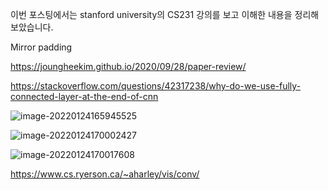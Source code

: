 이번 포스팅에서는 stanford university의 CS231 강의를 보고 이해한 내용을 정리해 보았습니다.



[CS231 2강 영상]: https://www.youtube.com/watch?v=OoUX-nOEjG0
[ CS231 자료]: http://cs231n.stanford.edu/2017/syllabus.html





Mirror padding

https://joungheekim.github.io/2020/09/28/paper-review/





https://stackoverflow.com/questions/42317238/why-do-we-use-fully-connected-layer-at-the-end-of-cnn



![image-20220124165945525](../assets/img/posts/image-20220124165945525-16459703815141.png)

![image-20220124170002427](../assets/img/posts/image-20220124170002427.png)

![image-20220124170017608](../assets/img/posts/image-20220124170017608.png)



https://www.cs.ryerson.ca/~aharley/vis/conv/
